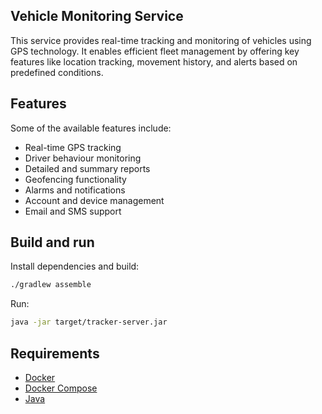 
## Vehicle Monitoring Service

This service provides real-time tracking and monitoring of vehicles using GPS technology. It enables efficient fleet management by offering key features like location tracking, movement history, and alerts based on predefined conditions.

## Features

Some of the available features include:

- Real-time GPS tracking
- Driver behaviour monitoring
- Detailed and summary reports
- Geofencing functionality
- Alarms and notifications
- Account and device management
- Email and SMS support

## Build and run
Install dependencies and build:
```bash
./gradlew assemble
```

Run:
```bash
java -jar target/tracker-server.jar 
```

## Requirements
- [Docker](https://docs.docker.com/engine/install/)
- [Docker Compose](https://docs.docker.com/compose/install/)
- [Java](https://www.oracle.com/java/technologies/)
